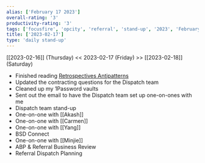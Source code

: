 ```yaml
---
alias: ['February 17 2023']
overall-rating: '3'
productivity-rating: '3'
tags: ['focusfire', 'opcity', 'referral', 'stand-up', '2023', 'February', 'Friday']
title: ['2023-02-17']
type: 'daily stand-up'
---
```

[[2023-02-16]] (Thursday) << 2023-02-17 (Friday) >> [[2023-02-18]] (Saturday)

- Finished reading [Retrospectives Antipatterns](https://martinfowler.com/articles/retrospective-antipatterns.html)
- Updated the contracting questions for the Dispatch team
- Cleaned up my 1Password vaults
- Sent out the email to have the Dispatch team set up one-on-ones with me
- Dispatch team stand-up
- One-on-one with [[Akash]]
- One-on-one with [[Carmen]]
- One-on-one with [[Yang]]
- BSD Connect
- One-on-one with [[Minjie]]
- ABP & Referral Business Review
- Referral Dispatch Planning